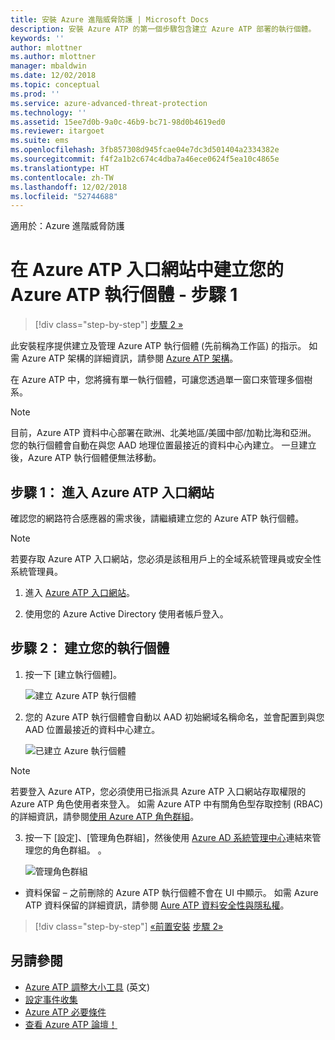 ```yaml
---
title: 安裝 Azure 進階威脅防護 | Microsoft Docs
description: 安裝 Azure ATP 的第一個步驟包含建立 Azure ATP 部署的執行個體。
keywords: ''
author: mlottner
ms.author: mlottner
manager: mbaldwin
ms.date: 12/02/2018
ms.topic: conceptual
ms.prod: ''
ms.service: azure-advanced-threat-protection
ms.technology: ''
ms.assetid: 15ee7d0b-9a0c-46b9-bc71-98d0b4619ed0
ms.reviewer: itargoet
ms.suite: ems
ms.openlocfilehash: 3fb857308d945fcae04e7dc3d501404a2334382e
ms.sourcegitcommit: f4f2a1b2c674c4dba7a46ece0624f5ea10c4865e
ms.translationtype: HT
ms.contentlocale: zh-TW
ms.lasthandoff: 12/02/2018
ms.locfileid: "52744688"
---
```

適用於：Azure 進階威脅防護


# <a name="creating-your-azure-atp-instance-in-the-azure-atp-portal---step-1"></a>在 Azure ATP 入口網站中建立您的 Azure ATP 執行個體 - 步驟 1

> [!div class="step-by-step"]
> [步驟 2 »](install-atp-step2.md)

此安裝程序提供建立及管理 Azure ATP 執行個體 (先前稱為工作區) 的指示。 如需 Azure ATP 架構的詳細資訊，請參閱 [Azure ATP 架構](atp-architecture.md)。

在 Azure ATP 中，您將擁有單一執行個體，可讓您透過單一窗口來管理多個樹系。 

> [!NOTE]
> 目前，Azure ATP 資料中心部署在歐洲、北美地區/美國中部/加勒比海和亞洲。 您的執行個體會自動在與您 AAD 地理位置最接近的資料中心內建立。 一旦建立後，Azure ATP 執行個體便無法移動。 

## <a name="step-1-enter-the-azure-atp-portal"></a>步驟 1： 進入 Azure ATP 入口網站

確認您的網路符合感應器的需求後，請繼續建立您的 Azure ATP 執行個體。

> [!NOTE]
>若要存取 Azure ATP 入口網站，您必須是該租用戶上的全域系統管理員或安全性系統管理員。


1.  進入 [Azure ATP 入口網站](https://portal.atp.azure.com)。

2.  使用您的 Azure Active Directory 使用者帳戶登入。

## <a name="step-2-create-your-instance"></a>步驟 2： 建立您的執行個體

1. 按一下 [建立執行個體]。 

    ![建立 Azure ATP 執行個體](media/create-instance.png)

2. 您的 Azure ATP 執行個體會自動以 AAD 初始網域名稱命名，並會配置到與您 AAD 位置最接近的資料中心建立。 

    ![已建立 Azure 執行個體](media/instance-created.png)

> [!NOTE]
 > 若要登入 Azure ATP，您必須使用已指派具 Azure ATP 入口網站存取權限的 Azure ATP 角色使用者來登入。 如需 Azure ATP 中有關角色型存取控制 (RBAC) 的詳細資訊，請參閱[使用 Azure ATP 角色群組](atp-role-groups.md)。
 
3. 按一下 [設定]、[管理角色群組]，然後使用 [Azure AD 系統管理中心](https://docs.microsoft.com/azure/active-directory/active-directory-assign-admin-roles-azure-portal)連結來管理您的角色群組。 。

    ![管理角色群組](media/creation-manage-role-groups.png)

- 資料保留 – 之前刪除的 Azure ATP 執行個體不會在 UI 中顯示。 如需 Azure ATP 資料保留的詳細資訊，請參閱 [Aure ATP 資料安全性與隱私權](atp-privacy-compliance.md)。


>[!div class="step-by-step"]
[«前置安裝](atp-prerequisites.md)
[步驟 2»](install-atp-step2.md)



## <a name="see-also"></a>另請參閱
- [Azure ATP 調整大小工具](http://aka.ms/aatpsizingtool) \(英文\)
- [設定事件收集](configure-event-collection.md)
- [Azure ATP 必要條件](atp-prerequisites.md)
- [查看 Azure ATP 論壇！](https://aka.ms/azureatpcommunity)
